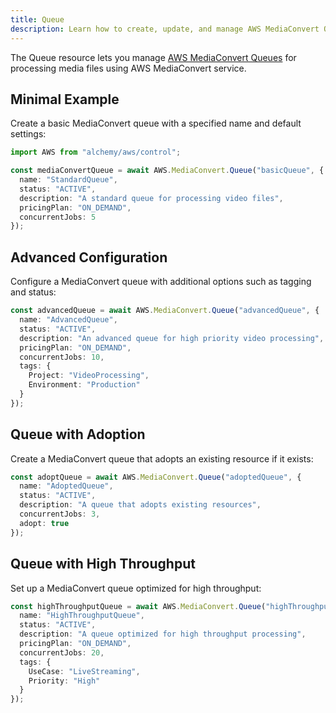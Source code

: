 ```yaml
---
title: Queue
description: Learn how to create, update, and manage AWS MediaConvert Queues using Alchemy Cloud Control.
---
```


The Queue resource lets you manage [AWS MediaConvert Queues](https://docs.aws.amazon.com/mediaconvert/latest/userguide/) for processing media files using AWS MediaConvert service.

## Minimal Example

Create a basic MediaConvert queue with a specified name and default settings:

```ts
import AWS from "alchemy/aws/control";

const mediaConvertQueue = await AWS.MediaConvert.Queue("basicQueue", {
  name: "StandardQueue",
  status: "ACTIVE",
  description: "A standard queue for processing video files",
  pricingPlan: "ON_DEMAND",
  concurrentJobs: 5
});
```

## Advanced Configuration

Configure a MediaConvert queue with additional options such as tagging and status:

```ts
const advancedQueue = await AWS.MediaConvert.Queue("advancedQueue", {
  name: "AdvancedQueue",
  status: "ACTIVE",
  description: "An advanced queue for high priority video processing",
  pricingPlan: "ON_DEMAND",
  concurrentJobs: 10,
  tags: {
    Project: "VideoProcessing",
    Environment: "Production"
  }
});
```

## Queue with Adoption

Create a MediaConvert queue that adopts an existing resource if it exists:

```ts
const adoptQueue = await AWS.MediaConvert.Queue("adoptedQueue", {
  name: "AdoptedQueue",
  status: "ACTIVE",
  description: "A queue that adopts existing resources",
  concurrentJobs: 3,
  adopt: true
});
```

## Queue with High Throughput

Set up a MediaConvert queue optimized for high throughput:

```ts
const highThroughputQueue = await AWS.MediaConvert.Queue("highThroughputQueue", {
  name: "HighThroughputQueue",
  status: "ACTIVE",
  description: "A queue optimized for high throughput processing",
  pricingPlan: "ON_DEMAND",
  concurrentJobs: 20,
  tags: {
    UseCase: "LiveStreaming",
    Priority: "High"
  }
});
```